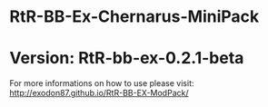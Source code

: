 RtR-BB-Ex-Chernarus-MiniPack
=================
Version: RtR-bb-ex-0.2.1-beta
=================
For more informations on how to use please visit: http://exodon87.github.io/RtR-BB-EX-ModPack/
